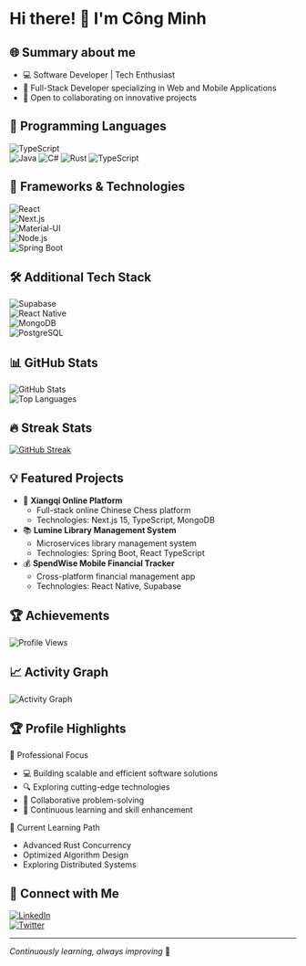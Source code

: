 # Hi there! 👋 I'm Công Minh  

## 🌐 Summary about me  
- 💻 Software Developer | Tech Enthusiast  
- 🌱 Full-Stack Developer specializing in Web and Mobile Applications  
- 🔭 Open to collaborating on innovative projects  

## 🚀 Programming Languages  
![TypeScript](https://img.shields.io/badge/TypeScript-007ACC?style=for-the-badge&logo=typescript&logoColor=white)  
![Java](https://img.shields.io/badge/Java-ED8B00?style=for-the-badge&logo=openjdk&logoColor=white)
![C#](https://img.shields.io/badge/C%23-239120?style=for-the-badge&logo=c-sharp&logoColor=white)
![Rust](https://img.shields.io/badge/Rust-000000?style=for-the-badge&logo=rust&logoColor=white)
![TypeScript](https://img.shields.io/badge/TypeScript-007ACC?style=for-the-badge&logo=typescript&logoColor=white)

## 🔧 Frameworks & Technologies  
![React](https://img.shields.io/badge/React-20232A?style=for-the-badge&logo=react&logoColor=61DAFB)  
![Next.js](https://img.shields.io/badge/Next.js-000000?style=for-the-badge&logo=nextdotjs&logoColor=white)  
![Material-UI](https://img.shields.io/badge/Material--UI-0081CB?style=for-the-badge&logo=material-ui&logoColor=white)  
![Node.js](https://img.shields.io/badge/Node.js-43853D?style=for-the-badge&logo=node.js&logoColor=white)  
![Spring Boot](https://img.shields.io/badge/Spring_Boot-6DB33F?style=for-the-badge&logo=spring-boot&logoColor=white)  

## 🛠️ Additional Tech Stack  
![Supabase](https://img.shields.io/badge/Supabase-181818?style=for-the-badge&logo=supabase&logoColor=white)  
![React Native](https://img.shields.io/badge/React_Native-20232A?style=for-the-badge&logo=react&logoColor=61DAFB)  
![MongoDB](https://img.shields.io/badge/MongoDB-4EA94B?style=for-the-badge&logo=mongodb&logoColor=white)  
![PostgreSQL](https://img.shields.io/badge/PostgreSQL-316192?style=for-the-badge&logo=postgresql&logoColor=white)  

## 📊 GitHub Stats  
![GitHub Stats](https://github-readme-stats.vercel.app/api?username=cong-minhh&show_icons=true&theme=radical)  
![Top Languages](https://github-readme-stats.vercel.app/api/top-langs/?username=cong-minhh&layout=compact&theme=radical)  

## 🔥 Streak Stats  
[![GitHub Streak](https://github-readme-streak-stats.herokuapp.com?user=cong-minhh&theme=onedark&hide_border=true)](https://git.io/streak-stats)  

## 💡 Featured Projects  
- 🎲 **Xiangqi Online Platform**  
  - Full-stack online Chinese Chess platform  
  - Technologies: Next.js 15, TypeScript, MongoDB  
- 📚 **Lumine Library Management System**  
  - Microservices library management system  
  - Technologies: Spring Boot, React TypeScript  
- 💰 **SpendWise Mobile Financial Tracker**  
  - Cross-platform financial management app  
  - Technologies: React Native, Supabase  

## 🏆 Achievements  
![Profile Views](https://komarev.com/ghpvc/?username=cong-minhh&color=green)  

## 📈 Activity Graph  
![Activity Graph](https://github-profile-summary-cards.vercel.app/api/cards/profile-details?username=cong-minhh&theme=radical)  

## 🏆 Profile Highlights  
🌟 Professional Focus  
- 💻 Building scalable and efficient software solutions  
- 🔍 Exploring cutting-edge technologies  
- 🤝 Collaborative problem-solving  
- 🚀 Continuous learning and skill enhancement  

🎯 Current Learning Path  
- Advanced Rust Concurrency  
- Optimized Algorithm Design  
- Exploring Distributed Systems  

## 🤝 Connect with Me  
[![LinkedIn](https://img.shields.io/badge/LinkedIn-0077B5?style=for-the-badge&logo=linkedin&logoColor=white)](https://www.linkedin.com/in/yourusername)  
[![Twitter](https://img.shields.io/badge/Twitter-1DA1F2?style=for-the-badge&logo=twitter&logoColor=white)](https://twitter.com/yourusername)  

---  
*Continuously learning, always improving* 🌱
